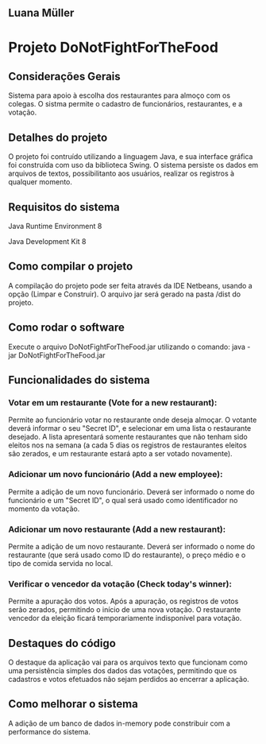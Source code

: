 ## Luana Müller

Projeto DoNotFightForTheFood
================

## Considerações Gerais

Sistema para apoio à escolha dos restaurantes para almoço com os colegas. O sistma permite o cadastro de funcionários, restaurantes, e a votação.


## Detalhes do projeto

O projeto foi contruído utilizando a linguagem Java, e sua interface gráfica foi construída com uso da biblioteca Swing. 
O sistema persiste os dados em arquivos de textos, possibilitanto aos usuários, realizar os registros à qualquer momento.

## Requisitos do sistema

Java Runtime Environment 8

Java Development Kit 8

## Como compilar o projeto

A compilação do projeto pode ser feita através da IDE Netbeans, usando a opção (Limpar e Construir). O arquivo jar será gerado na pasta /dist do projeto.

## Como rodar o software

Execute o arquivo DoNotFightForTheFood.jar utilizando o comando: java -jar DoNotFightForTheFood.jar

## Funcionalidades do sistema

### Votar em um restaurante (Vote for a new restaurant): 

Permite ao funcionário votar no restaurante onde deseja almoçar.
O votante deverá informar o seu "Secret ID", e selecionar em uma lista o restaurante desejado. 
A lista apresentará somente restaurantes que não tenham sido eleitos nos na semana (a cada 5 dias os registros de restaurantes eleitos são zerados, e um restaurante estará apto a ser votado novamente).

### Adicionar um novo funcionário (Add a new employee):

Permite a adição de um novo funcionário. Deverá ser informado o nome do funcionário e um "Secret ID", o qual será usado como identificador no momento da votação.

### Adicionar um novo restaurante (Add a new restaurant):

Permite a adição de um novo restaurante. Deverá ser informado o nome do restaurante (que será usado como ID do restaurante), o preço médio e o tipo de comida servida no local.

### Verificar o vencedor da votação (Check today's winner):

Permite a apuração dos votos. Após a apuração, os registros de votos serão zerados, permitindo o início de uma nova votação. O restaurante vencedor da eleição ficará temporariamente indisponível para votação.

## Destaques do código

O destaque da aplicação vai para os arquivos texto que funcionam como uma persistência simples dos dados das votações, permitindo que os cadastros e votos efetuados não sejam perdidos ao encerrar a aplicação.

## Como melhorar o sistema

A adição de um banco de dados in-memory pode constribuir com a performance do sistema.
